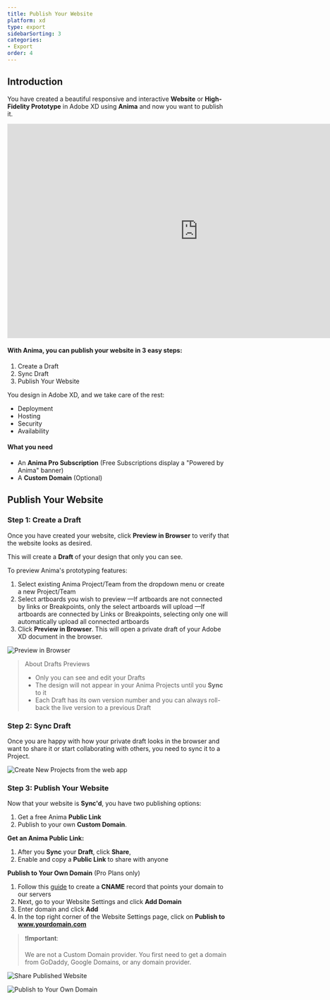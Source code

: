 ```yaml
---
title: Publish Your Website
platform: xd
type: export
sidebarSorting: 3
categories: 
- Export
order: 4
---
```


## Introduction

You have created a beautiful responsive and interactive **Website** or **High-Fidelity Prototype** in Adobe XD using **Anima** and now you want to publish it.

<iframe width="864" height="486" src="https://www.youtube.com/embed/KEZW9wOiVy8" frameborder="0" allow="accelerometer; autoplay; encrypted-media; gyroscope; picture-in-picture" allowfullscreen></iframe>

#### With Anima, you can publish your website in 3 easy steps:

 1. Create a Draft
 2. Sync Draft
 3. Publish Your Website

 You design in Adobe XD, and we take care of the rest:

-   Deployment
-   Hosting
-   Security
-   Availability

#### What you need

-   An **Anima Pro Subscription** (Free Subscriptions display a "Powered by Anima" banner)
-   A **Custom Domain** (Optional)

## Publish Your Website

###  Step 1: Create a Draft

Once you have created your website, click **Preview in Browser** to verify that the website looks as desired. 

This will create a **Draft** of your design that only you can see.  

To preview Anima's prototyping features:

1. Select existing Anima Project/Team from the dropdown menu or create a new Project/Team
2. Select artboards you wish to preview
—If artboards are not connected by links or Breakpoints, only the select artboards will upload
—If artboards are connected by Links or Breakpoints, selecting only one will automatically upload all connected artboards
3. Click **Preview in Browser**. This will open a private draft of your Adobe XD document in the browser.

![Preview in Browser](https://p46.f4.n0.cdn.getcloudapp.com/items/QwuKkW1m/Preview%20in%20Browser%402x.png?v=cf189c04e2bf9a45d48fbfed85a55c6d "Preview Adobe design in the browser")

> About Drafts Previews
>
> - Only you can see and edit your Drafts 
> - The design will not appear in your Anima Projects until you **Sync** to it
> - Each Draft has its own version number and you can always roll-back the live version to a previous Draft


### Step 2: Sync Draft

Once you are happy with how your private draft looks in the browser and want to share it or start collaborating with others, you need to sync it to a Project.

![Create New Projects from the web app](https://p46.f4.n0.cdn.getcloudapp.com/items/wbum2A5R/Sync%20to%20Project%402x.png?v=14d31a98b119d83c04a4c50786da7171 "Sync design to Project")


### Step 3: Publish Your Website

Now that your website is **Sync'd**, you have two publishing options:
1.  Get a free Anima **Public Link** 
2.  Publish to your own **Custom Domain**.

**Get an Anima Public Link:**

1.  After you **Sync** your **Draft**, click **Share**,
2.  Enable and copy a **Public Link** to share with anyone

**Publish to Your Own Domain** (Pro Plans only)


1. Follow this [guide](https://docs.animaapp.com/v3/sketch/export/08-custom-domain.html) to create a **CNAME** record that points your domain to our servers
2. Next, go to your Website Settings and click **Add Domain**
3. Enter domain and click **Add**
4. In the top right corner of the Website Settings page, click on **Publish to www.yourdomain.com**

> ❗️**Important**:  
>
> We are not a Custom Domain provider. You first need to get a domain from GoDaddy, Google Domains, or any domain provider.


![Share Published Website](http://f.cl.ly/items/3P2G280i1U0h2E3g241F/Publish%20-%20Enable%20Public%20Link.png)

![Publish to Your Own Domain](http://f.cl.ly/items/2R2O1D3W2S130b093m0W/Publish%20to%20Custom%20Domain2x.png)

